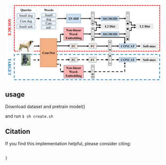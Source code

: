 ![Figure 1: The MTMDD-VM architecture.](https://github.com/GYxiaOH/caffe/blob/master/models/TIP/imgs/tip.jpg)

## usage
Download dataset and pretrain model()

and run
`$ sh create.sh`

## Citation
If you find this implementation helpful, please consider citing:
```

}
```